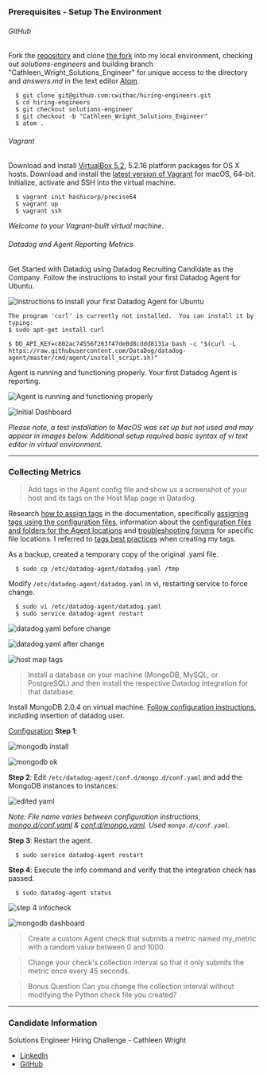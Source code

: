 ### Prerequisites - Setup The Environment

###### GitHub
Fork the [repository](https://github.com/DataDog/hiring-engineers/tree/solutions-engineer) and clone [the fork](https://github.com/cwithac/hiring-engineers/tree/solutions-engineer) into my local environment, checking out _solutions-engineers_ and building branch "Cathleen_Wright_Solutions_Engineer" for unique access to the directory and _answers.md_ in the text editor [Atom](https://atom.io/).  

```shell
  $ git clone git@github.com:cwithac/hiring-engineers.git
  $ cd hiring-engineers
  $ git checkout solutions-engineer
  $ git checkout -b "Cathleen_Wright_Solutions_Engineer"
  $ atom .
```

###### Vagrant

Download and install [VirtualBox 5.2](https://www.virtualbox.org/), 5.2.16 platform packages for OS X hosts.  Download and install the [latest version of Vagrant](https://www.vagrantup.com/downloads.html) for macOS, 64-bit.  Initialize, activate and SSH into the virtual machine.  

```shell
  $ vagrant init hashicorp/precise64
  $ vagrant up
  $ vagrant ssh
```

_Welcome to your Vagrant-built virtual machine._

###### Datadog and Agent Reporting Metrics

Get Started with Datadog using Datadog Recruiting Candidate as the Company. Follow the instructions to install your first Datadog Agent for Ubuntu.

![Instructions to install your first Datadog Agent for Ubuntu](https://i.imgur.com/nG4CXDv.png)

```shell
The program 'curl' is currently not installed.  You can install it by typing:
$ sudo apt-get install curl

$ DD_API_KEY=c802ac74556f263f47de0d8cddd8131a bash -c "$(curl -L https://raw.githubusercontent.com/DataDog/datadog-agent/master/cmd/agent/install_script.sh)"
```

Agent is running and functioning properly.  Your first Datadog Agent is reporting.

![Agent is running and functioning properly](https://i.imgur.com/9cU6eQg.png)

![Initial Dashboard](https://i.imgur.com/YVjtSIO.png)

_Please note, a test installation to MacOS was set up but not used and may appear in images below.  Additional setup required basic syntax of vi text editor in virtual environment._

<hr>

### Collecting Metrics

> Add tags in the Agent config file and show us a screenshot of your host and its tags on the Host Map page in Datadog.

Research [how to assign tags](https://docs.datadoghq.com/getting_started/tagging/assigning_tags/) in the documentation, specifically [assigning tags using the configuration files](https://docs.datadoghq.com/getting_started/tagging/assigning_tags/#assigning-tags-using-the-configuration-files), information about the [configuration files and folders for the Agent locations](https://docs.datadoghq.com/agent/basic_agent_usage/ubuntu/#configuration) and [troubleshooting forums](https://help.datadoghq.com/hc/en-us/articles/203037169-Where-is-the-configuration-file-for-the-Agent-) for specific file locations.  I referred to [tags best practices](https://docs.datadoghq.com/getting_started/tagging/#tags-best-practices) when creating my tags.  

As a backup, created a temporary copy of the original .yaml file.  

```shell
  $ sudo cp /etc/datadog-agent/datadog.yaml /tmp
```

Modify `/etc/datadog-agent/datadog.yaml` in vi, restarting service to force change.

```shell
  $ sudo vi /etc/datadog-agent/datadog.yaml
  $ sudo service datadog-agent restart
```

![datadog.yaml before change](https://i.imgur.com/wPXbUf9.png)

![datadog.yaml after change](https://i.imgur.com/Qjp3Y10.png)

![host map tags](https://i.imgur.com/d8lls61.png)

> Install a database on your machine (MongoDB, MySQL, or PostgreSQL) and then install the respective Datadog integration for that database.

Install MongoDB 2.0.4 on virtual machine.  [Follow configuration instructions](https://app.datadoghq.com/account/settings#integrations/mongodb), including insertion of datadog user.

[Configuration](https://app.datadoghq.com/account/settings#integrations/mongodb) **Step 1**:

![mongodb install](https://i.imgur.com/vpuRyud.png)

![mongodb ok](https://i.imgur.com/OFDWUO3.png)

**Step 2**: Edit `/etc/datadog-agent/conf.d/mongo.d/conf.yaml` and add the MongoDB instances to instances:

![edited yaml](https://i.imgur.com/t8migsU.png)

*Note: File name varies between configuration instructions,  [mongo.d/conf.yaml](https://docs.datadoghq.com/integrations/mongo/#configuration) & [conf.d/mongo.yaml](https://app.datadoghq.com/account/settings#integrations/mongodb).  Used `mongo.d/conf.yaml`.*

**Step 3**: Restart the agent.

```shell
  $ sudo service datadog-agent restart
```
**Step 4**: Execute the info command and verify that the integration check has passed.

```shell
  $ sudo datadog-agent status
```
![step 4 infocheck](https://i.imgur.com/es3dwJE.png)

![mongodb dashboard](https://i.imgur.com/4AFbmsg.png)

> Create a custom Agent check that submits a metric named my_metric with a random value between 0 and 1000.

> Change your check's collection interval so that it only submits the metric once every 45 seconds.

> Bonus Question Can you change the collection interval without modifying the Python check file you created?

<hr>

### Candidate Information

Solutions Engineer Hiring Challenge - Cathleen Wright

- [LinkedIn](https://www.linkedin.com/in/cathleenmwright/)
- [GitHub](https://github.com/cwithac)
